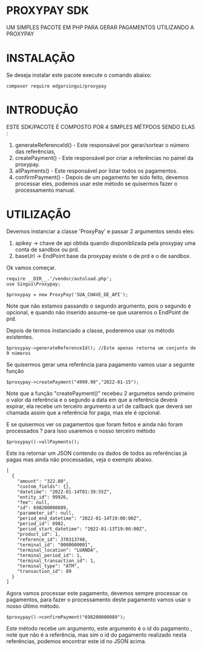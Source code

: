 # PROXYPAY SDK
UM SIMPLES PACOTE EM PHP PARA GERAR PAGAMENTOS UTILIZANDO A PROXYPAY

# INSTALAÇÃO

Se deseja instalar este pacote execute o comando abaixo: 

```
composer require edgarsingui/proxypay
```

# INTRODUÇÃO
ESTE SDK/PACOTE É COMPOSTO POR 4 SIMPLES MÉTPDOS  SENDO ELAS :

1. generateReferenceId() - Este responsável por gerar/sortear o número das referências,
2. createPayment() - Este responsável por criar a referências no painel da proxypay.
3. allPayments() - Este responsável por listar todos os pagamentos.
4. confirmPayment() - Depois de um pagamento ter sido feito, devemos processar eles, podemos usar este método se quisermos fazer o processamento manual.


# UTILIZAÇÃO

Devemos instanciar a classe 'ProxyPay' e passar 2 argumentos sendo eles:
1. apikey -> chave de api obtida quando disponiblizada pela proxypay uma conta de sandbox ou prd. 
2. baseUrl -> EndPoint base da proxypay existe o de prd e o de  sandbox.

Ok vamos começar.

``` 
require __DIR__.'/vendor/autoload.php';
use Singui\Proxypay;

$proxypay = new ProxyPay('SUA_CHAVE_DE_API');
```
Note que não estamos passando o segundo argumento, pois o segundo é opcional, e quando não inserido assume-se que usaremos o EndPoint de prd.

Depois de termos instanciado a classe, poderemos usar os método existentes.
```
$proxypay->generateReferenceId(); //Este apenas retorna um conjunto de 9 números
```


Se quisermos gerar uma referência  para pagamento vamos usar a seguinte função
```
$proxypay->createPayment("4999.99","2022-01-15");
```
Note que a função "createPayment()" recebeu 2 argumetos sendo primeiro o valor da referência e o segundo a data em que a referência deverá expirar, ela recebe um terceiro argumento a url de callback que deverá ser chamada assim que a referência for paga, mas ele é opcional.


E se quisermos ver os pagamentos que foram feitos e ainda não foram processados ? 
para isso usaremos o nosso terceiro método
```
$proxypay()->allPayments();
```
Este ira retornar um JSON contendo os dados de todos as referências já pagas mas ainda não processadas, veja o exemplo abaixo.
````
[
  {
    "amount": "322.00",
    "custom_fields": {},
    "datetime": "2022-01-14T01:39:55Z",
    "entity_id": 99926,
    "fee": null,
    "id": 698200000089,
    "parameter_id": null,
    "period_end_datetime": "2022-01-14T19:00:00Z",
    "period_id": 6982,
    "period_start_datetime": "2022-01-13T19:00:00Z",
    "product_id": 1,
    "reference_id": 370313748,
    "terminal_id": "0000000001",
    "terminal_location": "LUANDA",
    "terminal_period_id": 1,
    "terminal_transaction_id": 1,
    "terminal_type": "ATM",
    "transaction_id": 89
  }
]
`````

Agora vamos processar este pagamento, devemos sempre processar os pagamentos, para fazer o processamento deste pagamento vamos usar o nosso último método.

```
$proxypay()->confirmPayment("698200000089");
```
Este método recebe um argumento, este argumento é o id do pagamento , note que não é a referência, mas sim o id do pagamento realizado nesta referências, podemos encontrar este id no JSON acima.